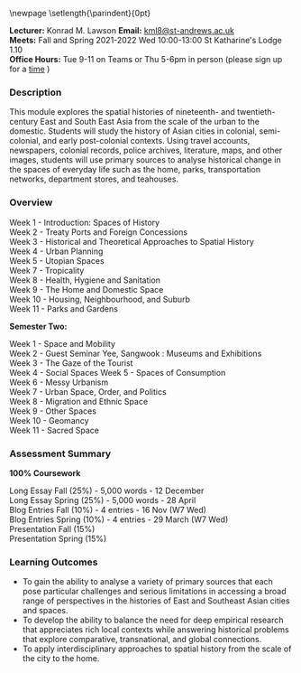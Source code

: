 \newpage
\setlength{\parindent}{0pt}

**Lecturer:** Konrad M. Lawson **Email:** kml8@st-andrews.ac.uk   
**Meets:** Fall and Spring 2021-2022 Wed 10:00-13:00 St Katharine's Lodge 1.10  
**Office Hours:** Tue 9-11 on Teams or Thu 5-6pm in person (please sign up for a [time](https://goo.gl/Rh19wj) )

### Description	

This module explores the spatial histories of nineteenth- and twentieth-century East and South East Asia from the scale of the urban to the domestic. Students will study the history of Asian cities in colonial, semi-colonial, and early post-colonial contexts. Using travel accounts, newspapers, colonial records, police archives, literature, maps, and other images, students will use primary sources to analyse historical change in the spaces of everyday life such as the home, parks, transportation networks, department stores, and teahouses. 

### Overview

Week 1 - Introduction: Spaces of History  
Week 2 - Treaty Ports and Foreign Concessions  
Week 3 - Historical and Theoretical Approaches to Spatial History  
Week 4 - Urban Planning  
Week 5 - Utopian Spaces  
Week 7 - Tropicality  
Week 8 - Health, Hygiene and Sanitation  
Week 9 - The Home and Domestic Space  
Week 10 - Housing, Neighbourhood, and Suburb  
Week 11 - Parks and Gardens  

**Semester Two:**

Week 1 - Space and Mobility  
Week 2 - Guest Seminar Yee, Sangwook : Museums and Exhibitions  
Week 3 - The Gaze of the Tourist  
Week 4 - Social Spaces
Week 5 - Spaces of Consumption  
Week 6 - Messy Urbanism  
Week 7 - Urban Space, Order, and Politics  
Week 8 - Migration and Ethnic Space  
Week 9 - Other Spaces  
Week 10 - Geomancy  
Week 11 - Sacred Space 

### Assessment Summary

**100% Coursework**  

Long Essay Fall (25%) - 5,000 words - 12 December  
Long Essay Spring (25%) - 5,000 words - 28 April   
Blog Entries Fall (10%) - 4 entries - 16 Nov (W7 Wed)  
Blog Entries Spring (10%) - 4 entries - 29 March (W7 Wed)  
Presentation Fall (15%)   
Presentation Spring (15%)    

### Learning Outcomes

* To gain the ability to analyse a variety of primary sources that each pose particular challenges and serious limitations in accessing a broad range of perspectives in the histories of East and Southeast Asian cities and spaces.
* To develop the ability to balance the need for deep empirical research that appreciates rich local contexts while answering historical problems that explore comparative, transnational, and global connections.
* To apply interdisciplinary approaches to spatial history from the scale of the city to the home. 

